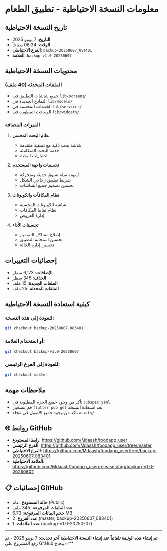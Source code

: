 # معلومات النسخة الاحتياطية - تطبيق الطعام

## تاريخ النسخة الاحتياطية
- **التاريخ**: 7 يونيو 2025
- **الوقت**: 08:34 صباحاً
- **الفرع الاحتياطي**: `backup-20250607_083401`
- **العلامة**: `backup-v1.0-20250607`

## محتويات النسخة الاحتياطية

### الملفات المحدثة (40 ملف)
- جميع شاشات التطبيق في `lib/screens/`
- النماذج الجديدة في `lib/models/`
- الخدمات المحسنة في `lib/services/`
- الويدجت المطورة في `lib/widgets/`

### الميزات المضافة
1. **نظام البحث المحسن**
   - شاشة بحث ذكية مع تصفية متقدمة
   - خدمة البحث المتكاملة
   - اختبارات البحث

2. **تحسينات واجهة المستخدم**
   - أيقونة سلة تسوق حديثة ومتحركة
   - شريط تطبيق زجاجي الشكل
   - تحسين تصميم جميع الشاشات

3. **نظام المكافآت والكوبونات**
   - شاشة الكوبونات المحسنة
   - نظام نقاط المكافآت
   - إدارة العروض

4. **تحسينات الأداء**
   - إصلاح مشاكل التصميم
   - تحسين استجابة التطبيق
   - تحسين إدارة الحالة

## إحصائيات التغييرات
- **الإضافات**: 6,173 سطر
- **الحذف**: 345 سطر
- **الملفات الجديدة**: 15 ملف
- **الملفات المحدثة**: 25 ملف

## كيفية استعادة النسخة الاحتياطية

### للعودة إلى هذه النسخة:
```bash
git checkout backup-20250607_083401
```

### أو استخدام العلامة:
```bash
git checkout backup-v1.0-20250607
```

### للعودة إلى الفرع الرئيسي:
```bash
git checkout master
```

## ملاحظات مهمة
- تأكد من وجود جميع الحزم المطلوبة في `pubspec.yaml`
- قم بتشغيل `flutter pub get` بعد استعادة النسخة
- تأكد من وجود جميع الأصول في مجلد `assets/`

## 🌐 روابط GitHub

- **رابط المستودع**: https://github.com/Mdaash/foodapp_user
- **الفرع الرئيسي**: https://github.com/Mdaash/foodapp_user/tree/master
- **الفرع الاحتياطي**: https://github.com/Mdaash/foodapp_user/tree/backup-20250607_083401
- **العلامة الاحتياطية**: https://github.com/Mdaash/foodapp_user/releases/tag/backup-v1.0-20250607

## 📋 إحصائيات GitHub
- **حالة المستودع**: عام (Public)
- **عدد الملفات المرفوعة**: 345 ملف
- **حجم البيانات المرفوعة**: 6.73 MB
- **عدد الفروع**: 2 (master, backup-20250607_083401)
- **عدد العلامات**: 1 (backup-v1.0-20250607)

---
**تم إنشاء هذه الوثيقة تلقائياً عند إنشاء النسخة الاحتياطية**
**آخر تحديث**: 7 يونيو 2025 - تم رفع المشروع على GitHub بنجاح ✅**
